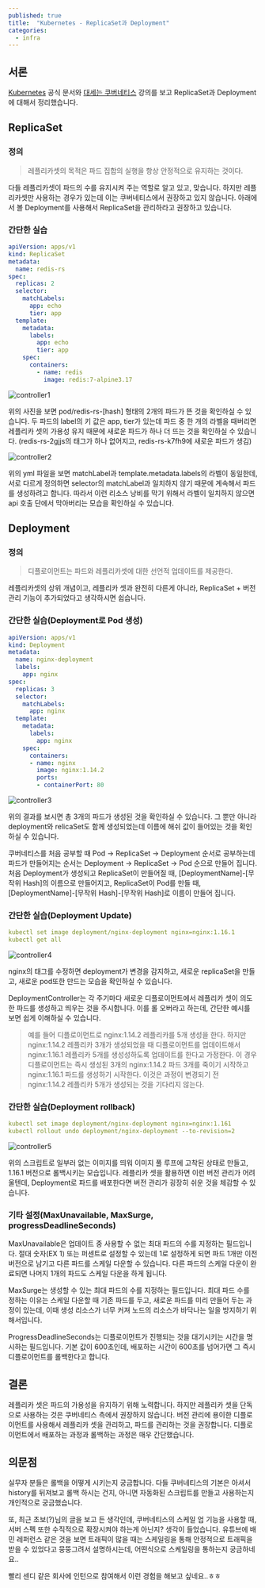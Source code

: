 ```yaml
---
published: true
title:  "Kubernetes - ReplicaSet과 Deployment"
categories:
  - infra
---
```


## 서론

[Kubernetes](https://kubernetes.io/ko/docs/concepts/workloads/controllers/deployment/) 공식 문서와 [대세는 쿠버네티스](https://www.inflearn.com/course/lecture?courseSlug=%EC%BF%A0%EB%B2%84%EB%84%A4%ED%8B%B0%EC%8A%A4-%EA%B8%B0%EC%B4%88&unitId=23473&tab=curriculum) 강의를 보고 ReplicaSet과 Deployment에 대해서 정리했습니다.

## ReplicaSet

### 정의

> 레플리카셋의 목적은 파드 집합의 실행을 항상 안정적으로 유지하는 것이다.

다들 레플리카셋이 파드의 수를 유지시켜 주는 역할로 알고 있고, 맞습니다. 하지만 레플리카셋만 사용하는 경우가 있는데 이는 쿠버네티스에서 권장하고 있지 않습니다. 아래에서 볼 Deployment를 사용해서 ReplicaSet을 관리하라고 권장하고 있습니다.

### 간단한 실습

~~~yml
apiVersion: apps/v1
kind: ReplicaSet
metadata:
  name: redis-rs
spec:
  replicas: 2
  selector:
    matchLabels:
      app: echo
      tier: app
  template:
    metadata:
      labels:
        app: echo
        tier: app
    spec:
      containers:
        - name: redis
          image: redis:7-alpine3.17
~~~

![controller1](https://github.com/02ggang9/02ggang9.github.io/blob/master/_posts/images/infra/controller1/controller1.png?raw=true)

위의 사진을 보면 pod/redis-rs-[hash] 형태의 2개의 파드가 뜬 것을 확인하실 수 있습니다. 두 파드의 label의 키 값은 app, tier가 있는데 파드 중 한 개의 라벨을 때버리면 레플리카 셋의 가용성 유지 때문에 새로운 파드가 하나 더 뜨는 것을 확인하실 수 있습니다. (redis-rs-2gjjs의 태그가 하나 없어지고, redis-rs-k7fh9에 새로운 파드가 생김)

![controller2](https://github.com/02ggang9/02ggang9.github.io/blob/master/_posts/images/infra/controller1/controller2.png?raw=true)

위의 yml 파일을 보면 matchLabel과 template.metadata.labels의 라벨이 동일한데, 서로 다르게 정의하면 selector의 matchLabel과 일치하지 않기 때문에 계속해서 파드를 생성하려고 합니다. 따라서 이런 리소스 낭비를 막기 위해서 라벨이 일치하지 않으면 api 호출 단에서 막아버리는 모습을 확인하실 수 있습니다.

## Deployment

### 정의
> 디플로이먼트는 파드와 레플리카셋에 대한 선언적 업데이트를 제공한다. 

레플리카셋의 상위 개념이고, 레플리카 셋과 완전히 다른게 아니라, ReplicaSet + 버전 관리 기능이 추가되었다고 생각하시면 쉽습니다. 

### 간단한 실습(Deployment로 Pod 생성)

~~~yml
apiVersion: apps/v1
kind: Deployment
metadata:
  name: nginx-deployment
  labels:
    app: nginx
spec:
  replicas: 3
  selector:
    matchLabels:
      app: nginx
  template:
    metadata:
      labels:
        app: nginx
    spec:
      containers:
      - name: nginx
        image: nginx:1.14.2
        ports:
        - containerPort: 80
~~~

![controller3](https://github.com/02ggang9/02ggang9.github.io/blob/master/_posts/images/infra/controller1/controller3.png?raw=true)

위의 결과를 보시면 총 3개의 파드가 생성된 것을 확인하실 수 있습니다. 그 뿐만 아니라 deployment와 relicaSet도 함께 생성되었는데 이름에 해쉬 값이 들어있는 것을 확인하실 수 있습니다.

쿠버네티스를 처음 공부할 때 Pod -> ReplicaSet -> Deployment 순서로 공부하는데 파드가 만들어지는 순서는 Deployment -> ReplicaSet -> Pod 순으로 만들어 집니다. 처음 Deployment가 생성되고 ReplicaSet이 만들어질 때, [DeploymentName]-[무작위 Hash]의 이름으로 만들어지고, ReplicaSet이 Pod를 만들 때, [DeploymentName]-[무작위 Hash]-[무작위 Hash]로 이름이 만들어 집니다.

### 간단한 실습(Deployment Update)

~~~yml
kubectl set image deployment/nginx-deployment nginx=nginx:1.16.1
kubectl get all 
~~~

![controller4](https://github.com/02ggang9/02ggang9.github.io/blob/master/_posts/images/infra/controller1/controller4.png?raw=true)

nginx의 태그를 수정하면 deployment가 변경을 감지하고, 새로운 replicaSet을 만들고, 새로운 pod또한 만드는 모습을 확인하실 수 있습니다.

DeploymentController는 각 주기마다 새로운 디플로이먼트에서 레플리카 셋이 의도한 파드를 생성하고 띄우는 것을 주시합니다. 이를 롤 오버라고 하는데, 간단한 예시를 보면 쉽게 이해하실 수 있습니다.

> 예를 들어 디플로이먼트로 nginx:1.14.2 레플리카를 5개 생성을 한다. 하지만 nginx:1.14.2 레플리카 3개가 생성되었을 때 디플로이먼트를 업데이트해서 nginx:1.16.1 레플리카 5개를 생성성하도록 업데이트를 한다고 가정한다. 이 경우 디플로이먼트는 즉시 생성된 3개의 nginx:1.14.2 파드 3개를 죽이기 시작하고 nginx:1.16.1 파드를 생성하기 시작한다. 이것은 과정이 변경되기 전 nginx:1.14.2 레플리카 5개가 생성되는 것을 기다리지 않는다.

### 간단한 실습(Deployment rollback)

~~~yml
kubectl set image deployment/nginx-deployment nginx=nginx:1.161
kubectl rollout undo deployment/nginx-deployment --to-revision=2
~~~

![controller5](https://github.com/02ggang9/02ggang9.github.io/blob/master/_posts/images/infra/controller1/controller5.png?raw=true)

위의 스크립트로 일부러 없는 이미지를 띄워 이미지 풀 루프에 고착된 상태로 만들고, 1.16.1 버전으로 롤백시키는 모습입니다. 레플리카 셋을 활용하면 이런 버전 관리가 어려울텐데, Deployment로 파드를 배포한다면 버전 관리가 굉장히 쉬운 것을 체감할 수 있습니다.

### 기타 설정(MaxUnavailable, MaxSurge, progressDeadlineSeconds)

MaxUnavailable은 업데이트 중 사용할 수 없는 최대 파드의 수를 지정하는 필드입니다. 절대 숫자(EX 1) 또는 퍼센트로 설정할 수 있는데 1로 설정하게 되면 파드 1개만 이전 버전으로 남기고 다른 파드를 스케일 다운할 수 있습니다. 다른 파드의 스케일 다운이 완료되면 나머지 1개의 파드도 스케일 다운을 하게 됩니다.

MaxSurge는 생성할 수 있는 최대 파드의 수를 지정하는 필드입니다. 최대 파드 수를 정하는 이유는 스케일 다운할 때 기존 파드를 두고, 새로운 파드를 미리 만들어 두는 과정이 있는데, 이때 생성 리소스가 너무 커져 노드의 리소스가 바닥나는 일을 방지하기 위해서입니다.

ProgressDeadlineSeconds는 디플로이먼트가 진행되는 것을 대기시키는 시간을 명시하는 필드입니다. 기본 값이 600초인데, 배포하는 시간이 600초를 넘어가면 그 즉시 디플로이먼트를 롤백한다고 합니다.

## 결론

레플리카 셋은 파드의 가용성을 유지하기 위해 노력합니다. 하지만 레플리카 셋을 단독으로 사용하는 것은 쿠버네티스 측에서 권장하지 않습니다. 버전 관리에 용이한 디플로이먼트를 사용해서 레플리카 셋을 관리하고, 파드를 관리하는 것을 권장합니다. 디플로이먼트에서 배포하는 과정과 롤백하는 과정은 매우 간단했습니다. 

## 의문점

실무자 분들은 롤백을 어떻게 시키는지 궁금합니다. 다들 쿠버네티스의 기본은 아셔서 history를 뒤져보고 롤백 하시는 건지, 아니면 자동화된 스크립트를 만들고 사용하는지 개인적으로 궁금했습니다.

또, 최근 초보(?)님의 글을 보고 든 생각인데, 쿠버네티스의 스케일 업 기능을 사용할 때, 서버 스펙 또한 수직적으로 확장시켜야 하는게 아닌지? 생각이 들었습니다. 유튜브에 배민 레퍼런스 같은 것을 보면 트래픽이 많을 때는 스케일링을 통해 안정적으로 트래픽을 받을 수 있었다고 뭉뚱그려서 설명하시는데, 어떤식으로 스케일링을 통하는지 궁금하네요..

빨리 센디 같은 회사에 인턴으로 참여해서 이런 경험을 해보고 싶네요..ㅎㅎ

